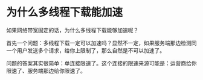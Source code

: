 # 为什么多线程下载能加速

如果网络带宽固定的话，为什么多线程下载能够加速呢？

首先一个问题：多线程下载一定可以加速吗？显然不一定，如果服务端那边检测同一个用户发送多个请求，给你上限制了，那么自然是不可以加速了。

问题的答案其实很简单：单连接限速了。这个连接的限速来源可能是：运营商给你限速了、服务端那边给你限速了。
